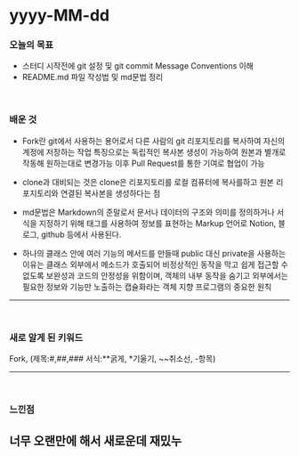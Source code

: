 # yyyy-MM-dd

### 오늘의 목표
- 스터디 시작전에 git 설정 및 git commit Message Conventions 이해
- README.md 파일 작성법 및 md문법 정리

<br>

### 배운 것
- Fork란 git에서 사용하는 용어로서 다른 사람의 git 리포지토리를 복사하여 
자신의 계정에 저장하는 작업
특징으로는 독립적인 복사본 생성이 가능하여 원본과 별개로 작동해 원하는대로 변경가능
이후 Pull Request를 통한 기여로 협업이 가능
- clone과 대비되는 것은 clone은 리포지토리를 로컬 컴퓨터에 복사를하고 원본 리포지토리와 연결된 복사본을 
생성하다는 점

- md문법은 Markdown의 준말로서 문서나 데이터의 구조와 의미를 정의하거나 서식을 지정하기 위해 태그를 
사용하여 정보를 표현하는 Markup 언어로 Notion, 블로그, github 등에서 사용된다.

- 하나의 클래스 안에 여러 기능의 메서드를 만들때 public 대신 private을 사용하는 이유는 클래스 외부에서 메소드가 호출되어
비정상적인 동작을 막고 쉽게 접근할 수 없도록 보완성과 코드의 안정성을 위함이며, 객체의 내부 동작을 숨기고 외부에서는
필요한 정보와 기능만 노출하는 캡슐화라는 객체 지향 프로그램의 중요한 원칙 
---


<br>

### 새로 알게 된 키워드
Fork, (제목:#,##,### 서식:**굵게, *기울기, ~~취소선, -항목)

---


<br>

### 느낀점
너무 오랜만에 해서 새로운데 재밌누
---
